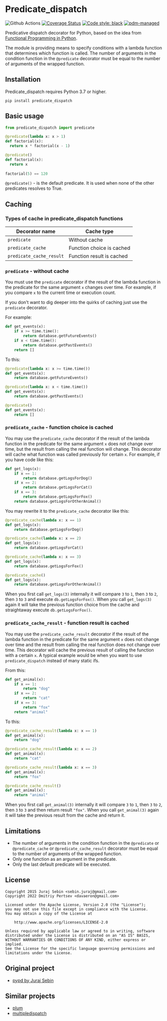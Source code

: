 # Predicate_dispatch

![Github Actions](https://github.com/pdm-project/pdm/workflows/Tests/badge.svg)
[![Coverage Status](https://coveralls.io/repos/github/pertsevds/predicate_dispatch/badge.svg?branch=main)](https://coveralls.io/github/pertsevds/predicate_dispatch?branch=main)
[![Code style: black](https://img.shields.io/badge/code%20style-black-000000.svg)](https://github.com/psf/black)
[![pdm-managed](https://img.shields.io/badge/pdm-managed-blueviolet)](https://pdm.fming.dev)

Predicative dispatch decorator for Python, based on the idea from [Functional Programming in Python](http://www.oreilly.com/programming/free/functional-programming-python.csp).

The module is providing means to specify conditions with a lambda function that determines which function is called.
The number of arguments in the condition function in the `@predicate` decorator must be equal to the number of arguments of the wrapped function.

## Installation

Predicate_dispatch requires Python 3.7 or higher.
```
pip install predicate_dispatch
```

## Basic usage

```python
from predicate_dispatch import predicate

@predicate(lambda x: x > 1)
def factorial(x):
  return x * factorial(x - 1)

@predicate()
def factorial(x):
  return x
        
factorial(5) == 120
```

`@predicate()` - is the default predicate. It is used when none of the other predicates resolves to True.

## Caching

### Types of cache in predicate_dispatch functions

| Decorator name | Cache type |
| ----------- | ----------- |
| `predicate` | Without cache |
| `predicate_cache` | Function choice is cached |
| `predicate_cache_result` | Function result is cached |

### `predicate` - without cache

You must use the `predicate` decorator if the result of the lambda function in the predicate for the same argument `x` changes over time. For example, if you compare `x` to the current time or execution count.

If you don't want to dig deeper into the quirks of caching just use the `predicate` decorator.

For example:

```python
def get_events(x):
    if x >= time.time():
        return database.getFutureEvents()
    if x < time.time():
        return database.getPastEvents()
    return []
```

To this:

```python
@predicate(lambda x: x >= time.time())
def get_events(x):
    return database.getFutureEvents()

@predicate(lambda x: x < time.time())
def get_events(x):
    return database.getPastEvents()

@predicate()
def get_events(x):
    return []
```

### `predicate_cache` - function choice is cached

You may use the `predicate_cache` decorator if the result of the lambda function in the predicate for the same argument `x` does not change over time, but the result from calling the real function will change. This decorator will cache what function was called previously for certain `x`. For example, if you have code like this:

```python
def get_logs(x):
    if x == 1:
        return database.getLogsForDog()
    if x == 2:
        return database.getLogsForCat()
    if x == 3:
        return database.getLogsForFox()
    return database.getLogsForOtherAnimal()
```

You may rewrite it to the `predicate_cache` decorator like this:

```python
@predicate_cache(lambda x: x == 1)
def get_logs(x):
    return database.getLogsForDog()

@predicate_cache(lambda x: x == 2)
def get_logs(x):
    return database.getLogsForCat()

@predicate_cache(lambda x: x == 3)
def get_logs(x):
    return database.getLogsForFox()

@predicate_cache()
def get_logs(x):
    return database.getLogsForOtherAnimal()
```

When you first call `get_logs(3)` internally it will compare `3` to `1`, then `3` to `2`, then `3` to `3` and execute `db.getLogsForFox()`. When you call `get_logs(3)` again it will take the previous function choice from the cache and straightaway execute `db.getLogsForFox()`.

### `predicate_cache_result` - function result is cached

You may use the `predicate_cache_result` decorator if the result of the lambda function in the predicate for the same argument `x` does not change over time and the result from calling the real function does not change over time. This decorator will cache the previous result of calling the function with a certain `x`. A typical example would be when you want to use `predicate_dispatch` instead of many static ifs.

From this:

```python
def get_animal(x):
    if x == 1:
        return "dog"
    if x == 2:
        return "cat"
    if x == 3:
        return "fox"
    return "animal"
```

To this:

```python
@predicate_cache_result(lambda x: x == 1)
def get_animal(x):
    return "dog"

@predicate_cache_result(lambda x: x == 2)
def get_animal(x):
    return "cat"

@predicate_cache_result(lambda x: x == 3)
def get_animal(x):
    return "fox"

@predicate_cache_result()
def get_animal(x):
    return "animal"
```

When you first call `get_animal(3)` internally it will compare `3` to `1`, then `3` to `2`, then `3` to `3` and then return result `"fox"`. When you call `get_animal(3)` again it will take the previous result from the cache and return it.


## Limitations

- The number of arguments in the condition function in the `@predicate` or `@predicate_cache` or `@predicate_cache_result` decorator must be equal to the number of arguments of the wrapped function.
- Only one function as an argument in the predicate.
- Only the last default predicate will be executed.

## License

```
Copyright 2015 Juraj Sebin <sebin.juraj@gmail.com>
Copyright 2022 Dmitriy Pertsev <davaeron@gmail.com>

Licensed under the Apache License, Version 2.0 (the "License");
you may not use this file except in compliance with the License.
You may obtain a copy of the License at

    http://www.apache.org/licenses/LICENSE-2.0

Unless required by applicable law or agreed to in writing, software
distributed under the License is distributed on an "AS IS" BASIS,
WITHOUT WARRANTIES OR CONDITIONS OF ANY KIND, either express or implied.
See the License for the specific language governing permissions and
limitations under the License.
```

## Original project
- [pypd by Juraj Sebin](https://github.com/septumca/pypd)

## Similar projects

- [plum](https://github.com/wesselb/plum)
- [multipledispatch](https://github.com/mrocklin/multipledispatch)

